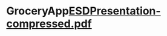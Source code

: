 # GroceryApp[ESDPresentation-compressed.pdf](https://github.com/NPriyaK/GroceryApp/files/10734659/ESDPresentation-compressed.pdf)
